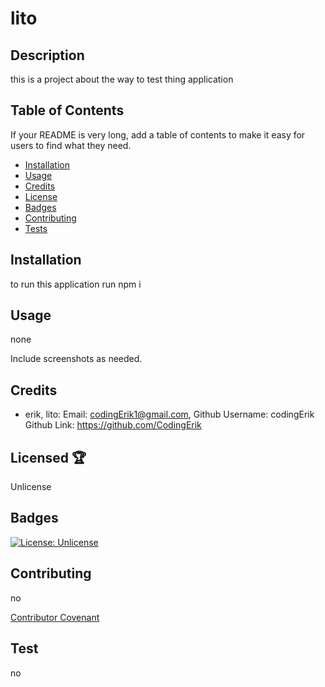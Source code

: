 

  # lito

  ## Description
  
  this is a project about the way to test thing application 
  
  
  ## Table of Contents 
  
  If your README is very long, add a table of contents to make it easy for users to find what they need.
  
  * [Installation](#-Installation)
  * [Usage](#-Usage)
  * [Credits](#-Credits)
  * [License](#-License)
  * [Badges](#-Badges)
  * [Contributing](#-Contributing)
  * [Tests](#-Tests)
  
  ## Installation
  
  to run this application run npm i
  
  
  ## Usage
  
  none 
  
  Include screenshots as needed. 
  
  
  ## Credits
  
  * erik, lito: Email: [codingErik1@gmail.com](emailTo:codingErik1@gmail.com), Github Username: codingErik Github Link:  https://github.com/CodingErik

  ## Licensed 🏆 
  
  Unlicense 
  

  
  ## Badges
  
  [![License: Unlicense](https://img.shields.io/badge/license-Unlicense-blue.svg)](http://unlicense.org/)
  
  
  ## Contributing 
  
  no
  
  [Contributor Covenant](https://www.contributor-covenant.org/)
  
  ## Test
  
  no
  
  

  
  




















